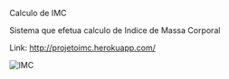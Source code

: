 Calculo de IMC

Sistema que efetua calculo de Indice de Massa Corporal

Link: http://projetoimc.herokuapp.com/



![IMC](http://www.treinoideal.com.br/var/www/html/treinoideal.com.br/web/assets/uploads/noticias/imc_x_g__300_x_280_px.jpg "IMC")
